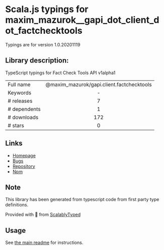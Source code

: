 
# Scala.js typings for maxim_mazurok__gapi_dot_client_dot_factchecktools

Typings are for version 1.0.20201119

## Library description:
TypeScript typings for Fact Check Tools API v1alpha1

|                    |                 |
| ------------------ | :-------------: |
| Full name          | @maxim_mazurok/gapi.client.factchecktools |
| Keywords           | - |
| # releases         | 7 |
| # dependents       | 1 |
| # downloads        | 172 |
| # stars            | 0 |

## Links
- [Homepage](https://github.com/Maxim-Mazurok/google-api-typings-generator#readme)
- [Bugs](https://github.com/Maxim-Mazurok/google-api-typings-generator/issues)
- [Repository](https://github.com/Maxim-Mazurok/google-api-typings-generator)
- [Npm](https://www.npmjs.com/package/%40maxim_mazurok%2Fgapi.client.factchecktools)
    


## Note
This library has been generated from typescript code from first party type definitions.

Provided with :purple_heart: from [ScalablyTyped](https://github.com/oyvindberg/ScalablyTyped)

## Usage
See [the main readme](../../readme.md) for instructions.


